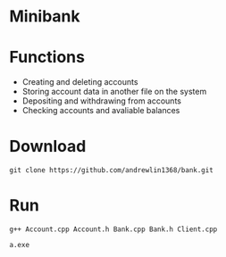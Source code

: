 # Minibank

# Functions

- Creating and deleting accounts
- Storing account data in another file on the system
- Depositing and withdrawing from accounts
- Checking accounts and avaliable balances 

# Download

```git clone https://github.com/andrewlin1368/bank.git```

# Run

```g++ Account.cpp Account.h Bank.cpp Bank.h Client.cpp```

```a.exe```

